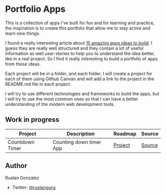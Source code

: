 # Portfolio Apps

This is a collection of apps I've built for fun and for learning and practice, the inspiration is to create this portfolio that allow me to stay active and learn new things.

I found a really interesting article about [15 amazing apps ideas to build](https://blog.bitsrc.io/15-app-ideas-to-build-and-level-up-your-coding-skills-28612c72a3b1). I guess they are really well structured and they contain a lot of useful information as well user-stories to help you to understand the idea better, like in a real project. So I find it really interesting to build a portfolio of apps from these ideas.

Each project will be in a folder, and each folder. I will create a project for each of them using Github Canvan and will add a link to the project in the README.md file in each project.

I will try to use different technologies and frameworks to build the apps, but I will try to use the most common ones so that I can have a better understanding of the modern web development tools.

## Work in progress

<!--  Table  -->

| Project         | Description             | Roadmap                                                            | Source                                      |
| --------------- | ----------------------- | ------------------------------------------------------------------ | ------------------------------------------- |
| Countdown Timer | Counting down timer App | [Project](https://github.com/ruslanguns/portfolio-apps/projects/1) | [Source](/1.%20CountDown%20Timer/README.md) |

## Author

Ruslan Gonzalez

- Twitter: [@ruslanguns](https://twitter.com/ruslangonzalez)
